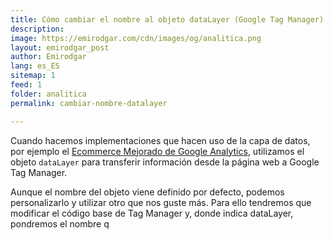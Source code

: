 ```yaml
---
title: Cómo cambiar el nombre al objeto dataLayer (Google Tag Manager)
description: 
image: https://emirodgar.com/cdn/images/og/analitica.png
layout: emirodgar_post
author: Emirodgar
lang: es_ES
sitemap: 1
feed: 1
folder: analitica
permalink: cambiar-nombre-datalayer

---
```


Cuando hacemos implementaciones que hacen uso de la capa de datos, por ejemplo el [Ecommerce Mejorado de Google Analytics](https://emirodgar.com/analytics-ecommerce-capa-de-datos), utilizamos el objeto `dataLayer` para transferir información desde la página web a Google Tag Manager.

Aunque el nombre del objeto viene definido por defecto, podemos personalizarlo y utilizar otro que nos guste más. Para ello tendremos que modificar el código base de Tag Manager y, donde indica dataLayer, pondremos el nombre q 
<!--stackedit_data:
eyJoaXN0b3J5IjpbLTE0OTMyNDQxNDBdfQ==
-->